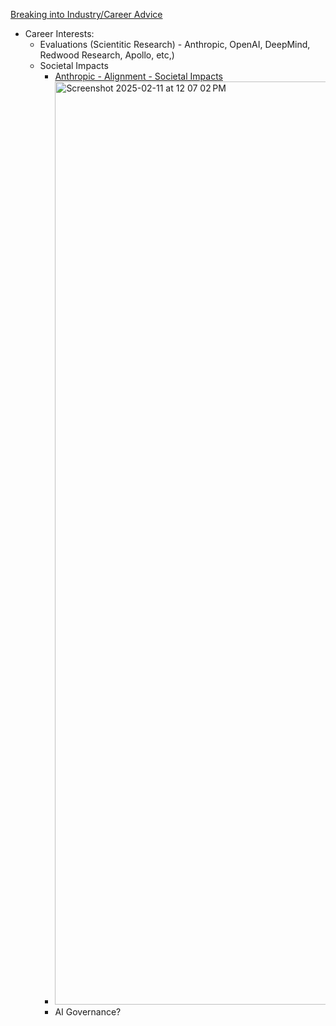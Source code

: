 [Breaking into Industry/Career Advice](https://docs.google.com/document/d/19MhDIP-yJvwC0XL_szmjUaevvGRVjPRhr_6iHuKdY_Y/edit?tab=t.0#heading=h.9gg71drl112m)
* Career Interests:
  * Evaluations (Scientitic Research) - Anthropic, OpenAI, DeepMind, Redwood Research, Apollo, etc,)
  * Societal Impacts
    * [Anthropic - Alignment - Societal Impacts](https://www.anthropic.com/research/sabotage-evaluations)
    * <img width="1477" alt="Screenshot 2025-02-11 at 12 07 02 PM" src="https://github.com/user-attachments/assets/6ac69367-d528-46ab-9649-b6037d8674fe" />
    * AI Governance?

